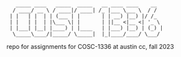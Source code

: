        _____ ____   _____  _____   __ ____ ____    __  
      / ____/ __ \ / ____|/ ____| /_ |___ \___ \  / /  
     | |   | |  | | (___ | |       | | __) |__) |/ /_  
     | |   | |  | |\___ \| |       | ||__ <|__ <| '_ \ 
     | |___| |__| |____) | |____   | |___) |__) | (_) |
      \_____\____/|_____/ \_____|  |_|____/____/ \___/ 
                                                   
                                                   
                                                                                                             
                                                     

repo for assignments for COSC-1336 at austin cc, fall 2023